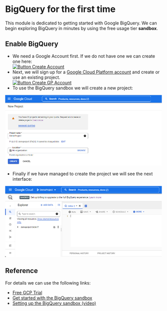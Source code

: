 # BigQuery for the first time
This module is dedicated to getting started with Google BigQuery.
We can begin exploring BigQuery in minutes by using the free usage tier **sandbox**.

## Enable BigQuery
- We need a Google Account first. If we do not have one we can create one here:   
[![Button Create Account](https://img.shields.io/badge/create-google%20account-blue)](https://accounts.google.com/SignUp)  
- Next, we will sign up for a [Google Cloud Platform account](https://cloud.google.com/) and create or use an existing project.  
[![Button Create GP Account](https://img.shields.io/badge/create-GCP%20account-blue)](https://cloud.google.com/)
- To use the BigQuery sandbox we will create a new project:
    
 ![create new project](https://github.com/CristianLefter/online-training/blob/master/Google-BigQuery-Intro/img/gcp-createnewproject.jpg) 
- Finally if we have managed to create the project we will see the next interface:
  
![create new project success](https://github.com/CristianLefter/online-training/blob/master/Google-BigQuery-Intro/img/gcp-newproject.jpg)


## Reference
For details we can use the following links:
- [Free GCP Trial](https://cloud.google.com/free)  
- [Get started with the BigQuery sandbox](https://cloud.google.com/bigquery/docs/sandbox) 
- [Setting up the BigQuery sandbox (video)](https://youtu.be/JLXLCv5nUCE)
